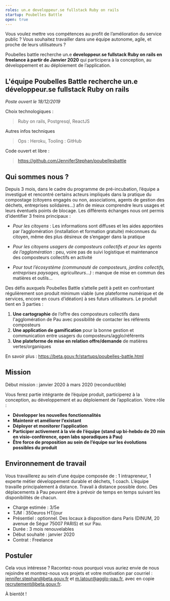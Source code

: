 ```yaml
---
roles: un.e developpeur.se fullstack Ruby on rails
startup: Poubelles Battle
open: true
---
```


Vous voulez mettre vos compétences au profit de l’amélioration du service public ? Vous souhaitez travailler dans une équipe autonome, agile, et proche de leurs utilisateurs ? 

Poubelles battle recherche un.e **developpeur.se fullstack Ruby on rails en freelance à partir de Janvier 2020** qui participera à la conception, au développement et au déploiement de l’application.

<!--more-->

##  L'équipe Poubelles Battle recherche un.e développeur.se fullstack Ruby on rails

_Poste ouvert le 18/12/2019_

Choix technologiques :
> Ruby on rails, Postgresql,  ReactJS

Autres infos techniques 
> Ops : Heroku,
Tooling : GitHub

Code ouvert et libre :
> https://github.com/JenniferStephan/poubellesbattle



## Qui sommes nous ?

Depuis 3 mois, dans le cadre du programme de pré-incubation, l’équipe a investigué et rencontré certains acteurs impliqués dans la pratique du compostage (citoyens engagés ou non, associations, agents de gestion des déchets, entreprises solidaires…) afin de mieux comprendre leurs usages et leurs éventuels points de blocage. Les différents échanges nous ont permis d’identifier 3 freins principaux :

- _Pour les citoyens_ : Les informations sont diffuses et les aides apportées par l’agglomération (installation et formation gratuite) méconnues du citoyen, même des plus désireux de s’engager dans la pratique

- _Pour les citoyens usagers de composteurs collectifs et pour les agents de l’agglomération_ : peu, voire pas de suivi logistique et maintenance des composteurs collectifs en activité

- _Pour tout l’écosystème (communauté de composteurs, jardins collectifs, entreprises paysages, agriculteurs…)_ : manque de mise en commun des matières et outils…

Des défis auxquels Poubelles Battle s’attelle petit à petit en confrontant régulièrement son produit minimum viable (une plateforme numérique et de services, encore en cours d’idéation) à ses futurs utilisateurs.
Le produit tient en 3 parties :

1. **Une cartographie** de l’offre des composteurs collectifs dans l'agglomération de Pau avec possibilité de contacter les référents composteurs
2. **Une application de gamification** pour la bonne gestion et communication entre usagers du composteurs/agglo/référents
3. **Une plateforme de mise en relation offre/demande** de matières vertes/organiques


En savoir plus : 
https://beta.gouv.fr/startups/poubelles-battle.html

## Mission

Début mission : janvier 2020 à mars 2020 (reconductible)

Vous ferez partie intégrante de l’équipe produit, participerez à la conception, au développement et au déploiement de l’application. 
Votre rôle : 

* **Développer les nouvelles fonctionnalités**
* **Maintenir et améliorer l’existant**
* **Déployer et monitorer l’application**
* **Participer activement à la vie de l’équipe (stand up bi-hebdo de 20 min en visio-conférence, open labs sporadiques à Pau)**
* **Être force de proposition au sein de l’équipe sur les évolutions possibles du produit**


## Environnement de travail

Vous travaillerez au sein d’une équipe composée de : 1 intrapreneur, 1 experte métier développement durable et déchets, 1 coach. 
L’équipe travaille principalement à distance.
Travail à distance possible donc. 
Des déplacements à Pau peuvent être à prévoir de temps en temps suivant les disponibilités de chacun. 

* Charge estimée : 3/5e
* TJM : 350euros HT/jour
* Présentiel : optionnel. Des locaux à disposition dans Paris (DINUM, 20 avenue de Ségur 75007 PARIS) et sur Pau. 
* Durée : 3 mois renouvelables
* Début souhaité : janvier 2020
* Contrat : Freelance


## Postuler

Cela vous intéresse ?
Racontez-nous pourquoi vous auriez envie de nous rejoindre et montrez-nous vos projets et votre motivation par courriel : jennifer.stephan@beta.gouv.fr et m.latour@agglo-pau.fr, avec en copie recrutement@beta.gouv.fr.


À bientôt !
